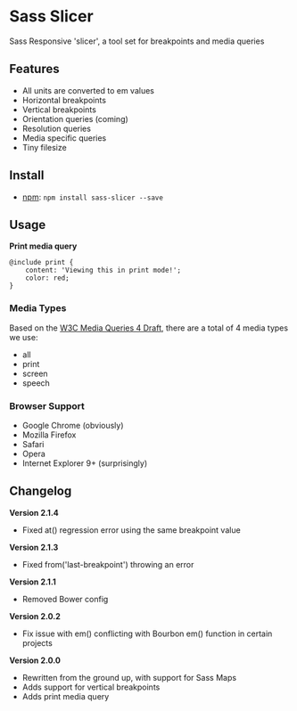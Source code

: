 Sass Slicer
=====

Sass Responsive 'slicer', a tool set for breakpoints and media queries


## Features

- All units are converted to em values
- Horizontal breakpoints
- Vertical breakpoints
- Orientation queries (coming)
- Resolution queries
- Media specific queries
- Tiny filesize


## Install

- [npm](http://npmjs.org/): `npm install sass-slicer --save`


## Usage


**Print media query**

	@include print {
		content: 'Viewing this in print mode!';
		color: red;
	}



### Media Types

Based on the [W3C Media Queries 4 Draft](http://dev.w3.org/csswg/mediaqueries/#media-types), there are a total of 4 media types we use:

- all
- print
- screen
- speech


### Browser Support

- Google Chrome (obviously)
- Mozilla Firefox
- Safari
- Opera
- Internet Explorer 9+ (surprisingly)



## Changelog

**Version 2.1.4**

- Fixed at() regression error using the same breakpoint value

**Version 2.1.3**

- Fixed from('last-breakpoint') throwing an error

**Version 2.1.1**

- Removed Bower config

**Version 2.0.2**

- Fix issue with em() conflicting with Bourbon em() function in certain projects


**Version 2.0.0**

- Rewritten from the ground up, with support for Sass Maps
- Adds support for vertical breakpoints
- Adds print media query
